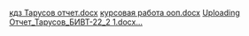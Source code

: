 [кдз Тарусов отчет.docx](https://github.com/h0ggls/GitTutotial/files/14335854/default.docx)
[курсовая работа ооп.docx](https://github.com/h0ggls/GitTutotial/files/14335855/default.docx)
[Uploading Отчет_Тарусов_БИВТ-22_2 1.docx…]()
